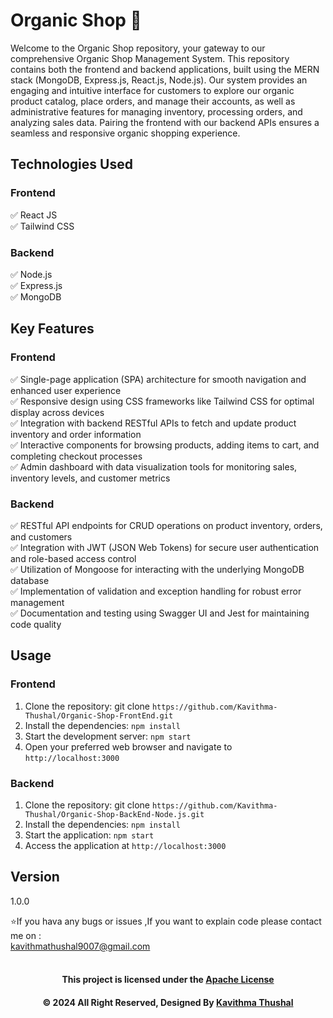 # Organic Shop 🌿

Welcome to the Organic Shop repository, your gateway to our comprehensive Organic Shop Management System. This
repository contains both the frontend and backend applications, built using the MERN stack (MongoDB, Express.js,
React.js, Node.js). Our system provides an engaging and intuitive interface for customers to explore our organic product
catalog, place orders, and manage their accounts, as well as administrative features for managing inventory, processing
orders, and analyzing sales data. Pairing the frontend with our backend APIs ensures a seamless and responsive organic
shopping experience.

## Technologies Used

### Frontend

✅ React JS<br/>
✅ Tailwind CSS<br/>

### Backend

✅ Node.js<br/>
✅ Express.js<br/>
✅ MongoDB<br/>

## Key Features

### Frontend

✅ Single-page application (SPA) architecture for smooth navigation and enhanced user experience<br/>
✅ Responsive design using CSS frameworks like Tailwind CSS for optimal display across devices<br/>
✅ Integration with backend RESTful APIs to fetch and update product inventory and order information<br/>
✅ Interactive components for browsing products, adding items to cart, and completing checkout processes<br/>
✅ Admin dashboard with data visualization tools for monitoring sales, inventory levels, and customer metrics<br/>

### Backend

✅ RESTful API endpoints for CRUD operations on product inventory, orders, and customers<br/>
✅ Integration with JWT (JSON Web Tokens) for secure user authentication and role-based access control<br/>
✅ Utilization of Mongoose for interacting with the underlying MongoDB database<br/>
✅ Implementation of validation and exception handling for robust error management<br/>
✅ Documentation and testing using Swagger UI and Jest for maintaining code quality<br/>

## Usage

### Frontend

1. Clone the repository: git clone `https://github.com/Kavithma-Thushal/Organic-Shop-FrontEnd.git`
2. Install the dependencies: `npm install`
3. Start the development server: `npm start`
4. Open your preferred web browser and navigate to `http://localhost:3000`

### Backend

1. Clone the repository: git clone `https://github.com/Kavithma-Thushal/Organic-Shop-BackEnd-Node.js.git`
2. Install the dependencies: `npm install`
3. Start the application: `npm start`
4. Access the application at `http://localhost:3000`

## Version

1.0.0

⭐️If you hava any bugs or issues ,If you want to explain code please contact me on :<br/>
[kavithmathushal9007@gmail.com](https://www.kavithmathushal9007@gmail.com)<br/><br/>

<div align="center">

#### This project is licensed under the [Apache License](LICENSE)

#### © 2024 All Right Reserved, Designed By [Kavithma Thushal](https://github.com/Kavithma-Thushal)

</div>